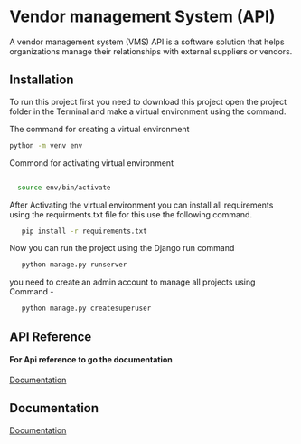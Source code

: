 
# Vendor management System (API)

A vendor management system (VMS) API is a software solution that helps organizations manage their relationships with external suppliers or vendors.




## Installation

To run this project first you need to download this project open the project folder in the Terminal and make a virtual environment using the command.

 The command for creating a virtual environment 
```bash
python -m venv env
```

 Commond for activating virtual environment
 
```bash

  source env/bin/activate

```
After Activating the virtual environment you can install all requirements using the requirments.txt file for this use the following command.

```bash
   pip install -r requirements.txt
```
Now you can run the project using the Django run command 

```bash
   python manage.py runserver

```
you need to create an admin account to manage all projects using Command -
```bash
   python manage.py createsuperuser
```



## API Reference

#### For Api reference to go the documentation 

[Documentation](https://documenter.getpostman.com/view/31885816/2s9Ykt4JRP)

## Documentation

[Documentation](https://documenter.getpostman.com/view/31885816/2s9Ykt4JRP)

